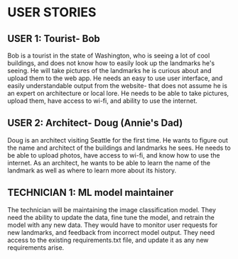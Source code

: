 # USER STORIES 

## USER 1: Tourist- Bob 
Bob is a tourist in the state of Washington, who is seeing a lot of cool buildings, and does not know how to easily look up the landmarks he's seeing. He will take pictures of the landmarks he is curious about and upload them to the web app. He needs an easy to use user interface, and easily understandable output from the website- that does not assume he is an expert on architecture or local lore. He needs to be able to take pictures, upload them, have access to wi-fi, and ability to use the internet. 


## USER 2: Architect- Doug (Annie's Dad)
Doug is an architect visiting Seattle for the first time. He wants to figure out the name and architect of the buildings and landmarks he sees. He needs to be able to upload photos, have access to wi-fi, and know how to use the internet. As an architect, he wants to be able to learn the name of the landmark as well as where to learn more about its history. 

## TECHNICIAN 1: ML model maintainer
The technician will be maintaining the image classification model. They need the ability to update the data, fine tune the model, and retrain the model with any new data. They would have to monitor user requests for new landmarks, and feedback from incorrect model output. They need access to the existing requirements.txt file, and update it as any new requirements arise. 
